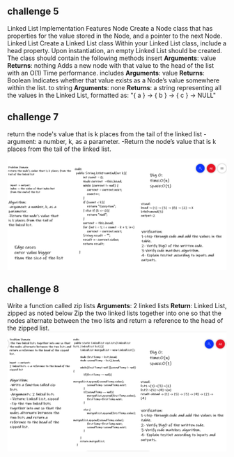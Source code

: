 
## challenge 5 
Linked List Implementation
Features
Node
Create a Node class that has properties for the value stored in the Node, and a pointer to the next Node.
Linked List
Create a Linked List class
Within your Linked List class, include a head property.
Upon instantiation, an empty Linked List should be created.
The class should contain the following methods
insert
**Arguments**: value
**Returns**: nothing
Adds a new node with that value to the head of the list with an O(1) Time performance.
includes
**Arguments**: value
**Returns**: Boolean
Indicates whether that value exists as a Node’s value somewhere within the list.
to string
**Arguments**: none
**Returns**: a string representing all the values in the Linked List, formatted as:
"{ a } -> { b } -> { c } -> NULL"

## challenge 7
return the node's value that is k places from the 
tail of the linked list 
-argument: a number, k, as a parameter.
-Return the node’s value that is k places from the tail of the linked list.

![linked-list-kth](code7.PNG)



## challenge 8
Write a function called zip lists
**Arguments**: 2 linked lists
**Return**: Linked List, zipped as noted below
Zip the two linked lists together into one so that the nodes alternate between the two lists and return a reference to the head of the zipped list.
![Zip-the-two-linked-lists](code8.PNG)

